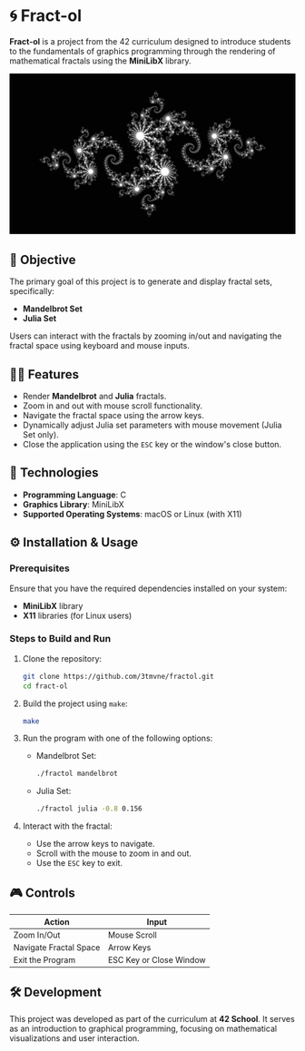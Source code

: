 # 🌀 Fract-ol

**Fract-ol** is a project from the 42 curriculum designed to introduce students to the fundamentals of graphics programming through the rendering of mathematical fractals using the **MiniLibX** library.

![Fractal Example](./img/julia.png)

## 📌 Objective

The primary goal of this project is to generate and display fractal sets, specifically:

- **Mandelbrot Set**
- **Julia Set**

Users can interact with the fractals by zooming in/out and navigating the fractal space using keyboard and mouse inputs.

## 🧑‍💻 Features

- Render **Mandelbrot** and **Julia** fractals.
- Zoom in and out with mouse scroll functionality.
- Navigate the fractal space using the arrow keys.
- Dynamically adjust Julia set parameters with mouse movement (Julia Set only).
- Close the application using the `ESC` key or the window's close button.

## 🧰 Technologies

- **Programming Language**: C
- **Graphics Library**: MiniLibX
- **Supported Operating Systems**: macOS or Linux (with X11)

## ⚙️ Installation & Usage

### Prerequisites

Ensure that you have the required dependencies installed on your system:
- **MiniLibX** library
- **X11** libraries (for Linux users)

### Steps to Build and Run

1. Clone the repository:
   ```bash
   git clone https://github.com/3tmvne/fractol.git
   cd fract-ol
   ```

2. Build the project using `make`:
   ```bash
   make
   ```

3. Run the program with one of the following options:
   - Mandelbrot Set:
     ```bash
     ./fractol mandelbrot
     ```
   - Julia Set:
     ```bash
     ./fractol julia -0.8 0.156
     ```

4. Interact with the fractal:
   - Use the arrow keys to navigate.
   - Scroll with the mouse to zoom in and out.
   - Use the `ESC` key to exit.

## 🎮 Controls

| Action                    | Input                            |
|---------------------------|----------------------------------|
| Zoom In/Out              | Mouse Scroll                    |
| Navigate Fractal Space   | Arrow Keys                      |
| Exit the Program          | ESC Key or Close Window         |

## 🛠️ Development

This project was developed as part of the curriculum at **42 School**. It serves as an introduction to graphical programming, focusing on mathematical visualizations and user interaction.
